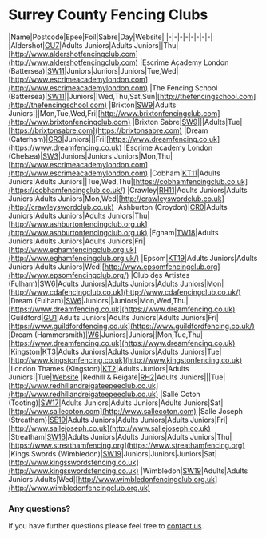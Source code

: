 <style>
section {
width: 1000px;
}
@media print, screen and (max-width: 1060px)
{
section {
max-width:1000px;
}
}
</style>

# Surrey County Fencing Clubs
 
|Name|Postcode|Epee|Foil|Sabre|Day|Website|
|-|-|-|-|-|-|-|-|
|Aldershot|[GU7](https://www.google.com/maps/place/Broadwater+School/@51.2013847,-0.5940859,15z/data=!4m5!3m4!1s0x0:0x462e2b7aa8b83695!8m2!3d51.2013847!4d-0.5940859)|Adults Juniors|Adults Juniors||Thu|[http://www.aldershotfencingclub.com](http://www.aldershotfencingclub.com)
|Escrime Academy London (Battersea)|[SW11](https://www.google.com/maps/place/L'École+de+Battersea/@51.474047,-0.1725868,15z/data=!4m5!3m4!1s0x0:0x3ee081d1f7ee9979!8m2!3d51.474047!4d-0.1725868)|Juniors|Juniors|Juniors|Tue,Wed|[http://www.escrimeacademylondon.com](http://www.escrimeacademylondon.com)
|The Fencing School (Battersea)|[SW11](https://www.google.com/maps/place/Royal+Academy+of+Dance/@51.4740878,-0.1751789,15z/data=!4m5!3m4!1s0x0:0xd5337eaedd222a95!8m2!3d51.4740878!4d-0.1751789)||Juniors||Wed,Thu,Sat,Sun|[http://thefencingschool.com](http://thefencingschool.com)
|Brixton|[SW9](https://www.google.com/maps/place/Brixton+Recreation+Centre/@51.4634268,-0.1129784,15z/data=!4m5!3m4!1s0x0:0x7bab925e4631fb68!8m2!3d51.4634268!4d-0.1129784)|Adults Juniors|||Mon,Tue,Wed,Fri|[http://www.brixtonfencingclub.com](http://www.brixtonfencingclub.com)
|Brixton Sabre|[SW9](https://www.google.com/maps/place/Brixton+Recreation+Centre/@51.4634268,-0.1129784,15z/data=!4m5!3m4!1s0x0:0x7bab925e4631fb68!8m2!3d51.4634268!4d-0.1129784)|||Adults|Tue|[https://brixtonsabre.com](https://brixtonsabre.com)
|Dream (Caterham)|[CR3](https://www.google.com/maps/place/Caterham+School/@51.2725475,-0.0868717,15z/data=!4m2!3m1!1s0x0:0x7eb1505a92f6e48a?sa=X&ved=2ahUKEwjpg9SNrdDlAhXUnVwKHVibBrwQ_BIwCnoECA4QCA)|Juniors|||Fri|[https://www.dreamfencing.co.uk](https://www.dreamfencing.co.uk)
|Escrime Academy London (Chelsea)|[SW3](https://www.google.com/maps/place/St+Thomas+More+Language+College/@51.4931003,-0.1617442,15z/data=!4m5!3m4!1s0x0:0xc00b11604f2ad8a4!8m2!3d51.4931003!4d-0.1617442)|Juniors|Juniors|Juniors|Mon,Thu|[http://www.escrimeacademylondon.com](http://www.escrimeacademylondon.com)
|Cobham|[KT11](https://www.google.com/maps/place/Burwood+House,+Cobham+KT11+1HA/data=!4m2!3m1!1s0x4875df7f20415111:0x3d617d8ed402f2e4?sa=X&ved=2ahUKEwiJxLnlrtDlAhWYQUEAHZMkAKAQ8gEwAHoECAoQAQ)|Adults Juniors|Adults Juniors||Tue,Wed,Thu|[https://cobhamfencingclub.co.uk](https://cobhamfencingclub.co.uk/)
|Crawley|[RH11](https://www.google.com/maps/place/K2+Crawley/@51.0969326,-0.1912612,15z/data=!4m5!3m4!1s0x0:0xffd2893380abaa02!8m2!3d51.0969326!4d-0.1912612)|Adults Juniors|Adults Juniors|Adults Juniors|Mon,Wed|[http://crawleyswordclub.co.uk](http://crawleyswordclub.co.uk)
|Ashburton (Croydon)|[CR0](https://www.google.com/maps/place/508+(Croydon)+HQ+Squadron+RLC/@51.380555,-0.095026,15z/data=!4m5!3m4!1s0x0:0xe555d89041246158!8m2!3d51.380555!4d-0.095026)|Adults Juniors|Adults Juniors|Adults Juniors|Thu|[http://www.ashburtonfencingclub.org.uk](http://www.ashburtonfencingclub.org.uk)
|Egham|[TW18](https://www.google.com/maps/place/Spelthorne+Leisure+Centre/@51.4301602,-0.501142,15z/data=!4m5!3m4!1s0x0:0x13a960310dd76717!8m2!3d51.4301602!4d-0.501142)|Adults Juniors|Adults Juniors|Adults Juniors|Fri|[http://www.eghamfencingclub.org.uk](http://www.eghamfencingclub.org.uk/)
|Epsom|[KT19](https://www.google.com/maps/place/Blenheim+High+School/@51.3454243,-0.2642191,15z/data=!4m5!3m4!1s0x0:0xf778375635367e4!8m2!3d51.3454243!4d-0.2642191)|Adults Juniors|Adults Juniors|Adults Juniors|Wed|[http://www.epsomfencingclub.org](http://www.epsomfencingclub.org/)
|Club des Artistes (Fulham)|[SW6](https://www.google.com/maps/place/St+Etheldreda's+Church+Fulham/@51.4750058,-0.2146813,15z/data=!4m5!3m4!1s0x0:0xc9ac669a0ef6ad6a!8m2!3d51.4750058!4d-0.2146813)|Adults Juniors|Adults Juniors|Adults Juniors|Mon|[http://www.cdafencingclub.co.uk](http://www.cdafencingclub.co.uk/)
|Dream (Fulham)|[SW6](https://www.google.com/maps/place/Hurlingham+Academy/@51.4680725,-0.1952444,15z/data=!4m5!3m4!1s0x0:0x95fd09ae806f21a8!8m2!3d51.4680725!4d-0.1952444)|Juniors||Juniors|Mon,Wed,Thu|[https://www.dreamfencing.co.uk](https://www.dreamfencing.co.uk)
|Guildford|[GU1](https://www.google.com/maps/place/St+Peter's+Catholic+School/@51.2467713,-0.5379019,15z/data=!4m2!3m1!1s0x0:0xfc8747590c0b75ce?sa=X&ved=2ahUKEwiIm7aLsNDlAhWEilwKHYAhBy8Q_BIwCnoECA0QCA)|Adults Juniors|Adults Juniors|Adults Juniors|Fri|[https://www.guildfordfencing.co.uk](https://www.guildfordfencing.co.uk/)
|Dream (Hammersmith)|[W6](https://www.google.com/maps/place/Latymer+Sports+Centre/@51.4910007,-0.2365043,15z/data=!4m2!3m1!1s0x0:0xdd5478606af8d0fd?sa=X&ved=2ahUKEwi5zaOwrdDlAhXKQUEAHXsND8gQ_BIwC3oECA4QCA)|Juniors|Juniors||Mon,Tue,Thu|[https://www.dreamfencing.co.uk](https://www.dreamfencing.co.uk)
|Kingston|[KT3](https://www.google.com/maps/place/Coombe+Boys'+School/@51.3962506,-0.2478196,15z/data=!4m5!3m4!1s0x0:0x7b484c573431ea04!8m2!3d51.3962506!4d-0.2478196)|Adults Juniors|Adults Juniors|Adults Juniors|Tue|[http://www.kingstonfencing.co.uk](http://www.kingstonfencing.co.uk)
|London Thames (Kingston)|[KT2](https://www.google.com/maps/place/Tiffin+School/@51.4113961,-0.2950789,15z/data=!4m5!3m4!1s0x0:0x87d380ed50d7c25b!8m2!3d51.4113961!4d-0.2950789)|Adults Juniors|Adults Juniors||Tue|[Website](https://k85695.wixsite.com/fencing-club)
|Redhill & Reigate|[RH2](https://www.google.com/maps/place/Dunottar+School/@51.2316622,-0.1830859,15z/data=!4m5!3m4!1s0x0:0x5ee6c18450de2116!8m2!3d51.2316622!4d-0.1830859)|Adults Juniors|||Tue|[http://www.redhillandreigateepeeclub.co.uk](http://www.redhillandreigateepeeclub.co.uk)
|Salle Coton (Tooting)|[SW17](https://www.google.com/maps/place/Tooting+Leisure+Centre/@51.4292399,-0.1736721,15z/data=!4m5!3m4!1s0x0:0x4ecc169b18978c06!8m2!3d51.4292399!4d-0.1736721)|Adults Juniors|Adults Juniors|Adults Juniors|Sat|[http://www.sallecoton.com](http://www.sallecoton.com)
|Salle Joseph (Streatham)|[SE19](https://www.google.com/maps/@51.420786,-0.10693,15z?hl=en-GB)|Adults Juniors|Adults Juniors|Adults Juniors|Fri|[http://www.sallejoseph.co.uk](http://www.sallejoseph.co.uk)
|Streatham|[SW16](https://www.google.com/maps/place/Dunraven+School/@51.432948,-0.119755,15z/data=!4m2!3m1!1s0x0:0x6aeea2de1a75e282?sa=X&ved=2ahUKEwjBoN_ltNDlAhVuQhUIHWNXBGcQ_BIwCnoECA8QCA)|Adults Juniors|Adults Juniors|Adults Juniors|Thu|[https://www.streathamfencing.org](https://www.streathamfencing.org)
|Kings Swords (Wimbledon)|[SW19](https://www.google.com/maps/place/The+King’s+Club/@51.4204529,-0.2274942,15z/data=!4m5!3m4!1s0x0:0x4b423c5f83f00c12!8m2!3d51.4204529!4d-0.2274942)|Juniors|Juniors|Juniors|Sat|[http://www.kingsswordsfencing.co.uk](http://www.kingsswordsfencing.co.uk)
|Wimbledon|[SW19](https://www.google.com/maps/place/Chi+Combat+System+Nederland+%2F+Wimbledon/@51.415119,-0.221958,15z/data=!4m5!3m4!1s0x0:0x6afaa434e8282d3e!8m2!3d51.415119!4d-0.221958)|Adults|Adults Juniors|Adults|Wed|[http://www.wimbledonfencingclub.org.uk](http://www.wimbledonfencingclub.org.uk)

### Any questions?
If you have further questions please feel free to [contact us](./contact).
